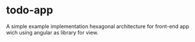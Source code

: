 # todo-app
A simple example implementation hexagonal architecture for front-end app wich using angular as library for view.

